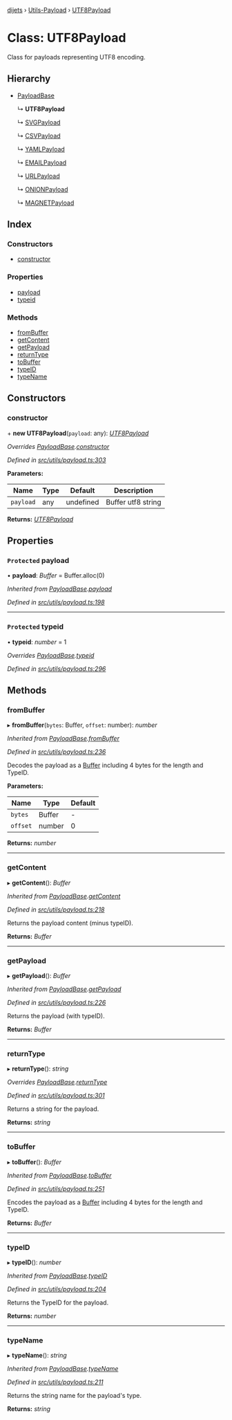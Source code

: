 [dijets](../README.md) › [Utils-Payload](../modules/utils_payload.md) › [UTF8Payload](utils_payload.utf8payload.md)

# Class: UTF8Payload

Class for payloads representing UTF8 encoding.

## Hierarchy

* [PayloadBase](utils_payload.payloadbase.md)

  ↳ **UTF8Payload**

  ↳ [SVGPayload](utils_payload.svgpayload.md)

  ↳ [CSVPayload](utils_payload.csvpayload.md)

  ↳ [YAMLPayload](utils_payload.yamlpayload.md)

  ↳ [EMAILPayload](utils_payload.emailpayload.md)

  ↳ [URLPayload](utils_payload.urlpayload.md)

  ↳ [ONIONPayload](utils_payload.onionpayload.md)

  ↳ [MAGNETPayload](utils_payload.magnetpayload.md)

## Index

### Constructors

* [constructor](utils_payload.utf8payload.md#constructor)

### Properties

* [payload](utils_payload.utf8payload.md#protected-payload)
* [typeid](utils_payload.utf8payload.md#protected-typeid)

### Methods

* [fromBuffer](utils_payload.utf8payload.md#frombuffer)
* [getContent](utils_payload.utf8payload.md#getcontent)
* [getPayload](utils_payload.utf8payload.md#getpayload)
* [returnType](utils_payload.utf8payload.md#returntype)
* [toBuffer](utils_payload.utf8payload.md#tobuffer)
* [typeID](utils_payload.utf8payload.md#typeid)
* [typeName](utils_payload.utf8payload.md#typename)

## Constructors

###  constructor

\+ **new UTF8Payload**(`payload`: any): *[UTF8Payload](utils_payload.utf8payload.md)*

*Overrides [PayloadBase](utils_payload.payloadbase.md).[constructor](utils_payload.payloadbase.md#constructor)*

*Defined in [src/utils/payload.ts:303](https://github.com/Dijets-Inc/dijetsjs/blob/master/src/utils/payload.ts#L303)*

**Parameters:**

Name | Type | Default | Description |
------ | ------ | ------ | ------ |
`payload` | any | undefined | Buffer utf8 string  |

**Returns:** *[UTF8Payload](utils_payload.utf8payload.md)*

## Properties

### `Protected` payload

• **payload**: *Buffer* = Buffer.alloc(0)

*Inherited from [PayloadBase](utils_payload.payloadbase.md).[payload](utils_payload.payloadbase.md#protected-payload)*

*Defined in [src/utils/payload.ts:198](https://github.com/Dijets-Inc/dijetsjs/blob/master/src/utils/payload.ts#L198)*

___

### `Protected` typeid

• **typeid**: *number* = 1

*Overrides [PayloadBase](utils_payload.payloadbase.md).[typeid](utils_payload.payloadbase.md#protected-typeid)*

*Defined in [src/utils/payload.ts:296](https://github.com/Dijets-Inc/dijetsjs/blob/master/src/utils/payload.ts#L296)*

## Methods

###  fromBuffer

▸ **fromBuffer**(`bytes`: Buffer, `offset`: number): *number*

*Inherited from [PayloadBase](utils_payload.payloadbase.md).[fromBuffer](utils_payload.payloadbase.md#frombuffer)*

*Defined in [src/utils/payload.ts:236](https://github.com/Dijets-Inc/dijetsjs/blob/master/src/utils/payload.ts#L236)*

Decodes the payload as a [Buffer](https://github.com/feross/buffer) including 4 bytes for the length and TypeID.

**Parameters:**

Name | Type | Default |
------ | ------ | ------ |
`bytes` | Buffer | - |
`offset` | number | 0 |

**Returns:** *number*

___

###  getContent

▸ **getContent**(): *Buffer*

*Inherited from [PayloadBase](utils_payload.payloadbase.md).[getContent](utils_payload.payloadbase.md#getcontent)*

*Defined in [src/utils/payload.ts:218](https://github.com/Dijets-Inc/dijetsjs/blob/master/src/utils/payload.ts#L218)*

Returns the payload content (minus typeID).

**Returns:** *Buffer*

___

###  getPayload

▸ **getPayload**(): *Buffer*

*Inherited from [PayloadBase](utils_payload.payloadbase.md).[getPayload](utils_payload.payloadbase.md#getpayload)*

*Defined in [src/utils/payload.ts:226](https://github.com/Dijets-Inc/dijetsjs/blob/master/src/utils/payload.ts#L226)*

Returns the payload (with typeID).

**Returns:** *Buffer*

___

###  returnType

▸ **returnType**(): *string*

*Overrides [PayloadBase](utils_payload.payloadbase.md).[returnType](utils_payload.payloadbase.md#abstract-returntype)*

*Defined in [src/utils/payload.ts:301](https://github.com/Dijets-Inc/dijetsjs/blob/master/src/utils/payload.ts#L301)*

Returns a string for the payload.

**Returns:** *string*

___

###  toBuffer

▸ **toBuffer**(): *Buffer*

*Inherited from [PayloadBase](utils_payload.payloadbase.md).[toBuffer](utils_payload.payloadbase.md#tobuffer)*

*Defined in [src/utils/payload.ts:251](https://github.com/Dijets-Inc/dijetsjs/blob/master/src/utils/payload.ts#L251)*

Encodes the payload as a [Buffer](https://github.com/feross/buffer) including 4 bytes for the length and TypeID.

**Returns:** *Buffer*

___

###  typeID

▸ **typeID**(): *number*

*Inherited from [PayloadBase](utils_payload.payloadbase.md).[typeID](utils_payload.payloadbase.md#typeid)*

*Defined in [src/utils/payload.ts:204](https://github.com/Dijets-Inc/dijetsjs/blob/master/src/utils/payload.ts#L204)*

Returns the TypeID for the payload.

**Returns:** *number*

___

###  typeName

▸ **typeName**(): *string*

*Inherited from [PayloadBase](utils_payload.payloadbase.md).[typeName](utils_payload.payloadbase.md#typename)*

*Defined in [src/utils/payload.ts:211](https://github.com/Dijets-Inc/dijetsjs/blob/master/src/utils/payload.ts#L211)*

Returns the string name for the payload's type.

**Returns:** *string*

